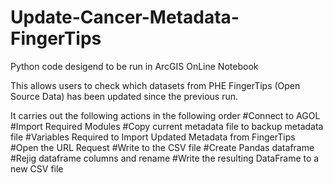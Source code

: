 # Update-Cancer-Metadata-FingerTips

Python code desigend to be run in ArcGIS OnLine Notebook

This allows users to check which datasets from PHE FingerTips (Open Source Data) has been updated since the previous run.

It carries out the following actions in the following order
  #Connect to AGOL
  #Import Required Modules
  #Copy current metadata file to backup metadata file
  #Variables Required to Import Updated Metadata from FingerTips
  #Open the URL Request
  #Write to the CSV file
  #Create Pandas dataframe
  #Rejig dataframe columns and rename
  #Write the resulting DataFrame to a new CSV file
